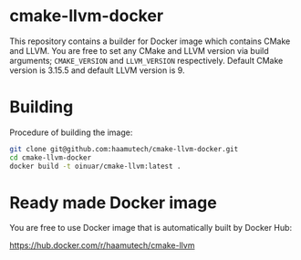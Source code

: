 # cmake-llvm-docker

This repository contains a builder for Docker image which contains CMake and LLVM. You are free to set any CMake and LLVM version via build arguments; `CMAKE_VERSION` and `LLVM_VERSION` respectively. Default CMake version is 3.15.5 and default LLVM version is 9.


# Building

Procedure of building the image:

```bash
git clone git@github.com:haamutech/cmake-llvm-docker.git
cd cmake-llvm-docker
docker build -t oinuar/cmake-llvm:latest .
```


# Ready made Docker image

You are free to use Docker image that is automatically built by Docker Hub:

https://hub.docker.com/r/haamutech/cmake-llvm
